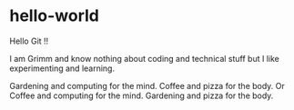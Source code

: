 # hello-world

Hello Git !!

I am Grimm and know nothing about coding and technical stuff but I like experimenting and learning.

Gardening and computing for the mind. Coffee and pizza for the body.
Or
Coffee and computing for the mind. Gardening and pizza for the body.
